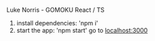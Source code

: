 Luke Norris - GOMOKU React / TS

1. install dependencies: 'npm i'
2. start the app: 'npm start'
go to [localhost:3000](http://localhost:3000)

